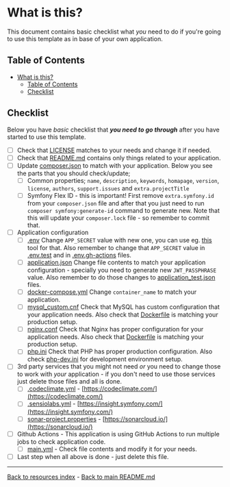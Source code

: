 # What is this?

This document contains basic checklist what _you_ need to do if you're going to
use this template as in base of your own application.

## Table of Contents

* [What is this?](#what-is-this)
  * [Table of Contents](#table-of-contents)
  * [Checklist](#checklist)

## Checklist

Below you have _basic_ checklist that **_you need to go through_** after you have
started to use this template.

* [ ] Check that [LICENSE](../LICENSE) matches to your needs and change it if
      needed.
* [ ] Check that [README.md](../README.md) contains only things related to your
      application.
* [ ] Update [composer.json](../composer.json) to match with your application.
      Below you see the parts that you should check/update;
  * [ ] Common properties; `name`, `description`, `keywords`, `homapage`,
        `version`, `license`, `authors`, `support.issues` and
        `extra.projectTitle`
  * [ ] Symfony Flex ID - this is important! First remove `extra.symfony.id`
        from your `composer.json` file and after that you just need to run
        `composer symfony:generate-id` command to generate new. Note that
        this will update your `composer.lock` file - so remember to commit
        that.
* [ ] Application configuration
  * [ ] [.env](../.env) Change `APP_SECRET` value with new one, you can use
        eg. [this](http://nux.net/secret) tool for that. Also remember to
        change that `APP_SECRET` value in [.env.test](../.env.test) and in
        [.env.gh-actions](../.env.gh-actions) files.
  * [ ] [application.json](../secrets/application.json) Change file contents
        to match your application configuration - specially you need to
        generate new `JWT_PASSPHRASE` value. Also remember to do those
        changes to [application_test.json](../secrets/application_test.json)
        files.
  * [ ] [docker-compose.yml](../docker-compose.yml) Change `container_name` to
        match your application.
  * [ ] [mysql_custom.cnf](../docker/mysql/mysql_custom.cnf) Check that MySQL
        has custom configuration that your application needs. Also check that
        [Dockerfile](../docker/mysql/Dockerfile) is matching your production
        setup.
  * [ ] [nginx.conf](../docker/nginx/nginx.conf) Check that Nginx has proper
        configuration for your application needs. Also check that
        [Dockerfile](../docker/mysql/Dockerfile) is matching your production
        setup.
  * [ ] [php.ini](../docker/php/php.ini) Check that PHP has proper production
        configuration. Also check [php-dev.ini](../docker/php/php-dev.ini) for
        development environment setup.
* [ ] 3rd party services that you might not need _or_ you need to change those
      to work with _your_ application - if you don't need to use those services
      just delete those files and all is done.
  * [ ] [.codeclimate.yml](../.codeclimate.yml) - [https://codeclimate.com/](https://codeclimate.com/)
  * [ ] [.sensiolabs.yml](../.sensiolabs.yml) - [https://insight.symfony.com/](https://insight.symfony.com/)
  * [ ] [sonar-project.properties](../sonar-project.properties) - [https://sonarcloud.io/](https://sonarcloud.io/)
* [ ] Github Actions - This application is using GitHub Actions to run multiple
      jobs to check application code.
  * [ ] [main.yml](../.github/workflows/main.yml) - Check file contents and
        modify it for your needs.
* [ ] Last step when all above is done - just delete this file.

---

[Back to resources index](README.md) - [Back to main README.md](../README.md)
